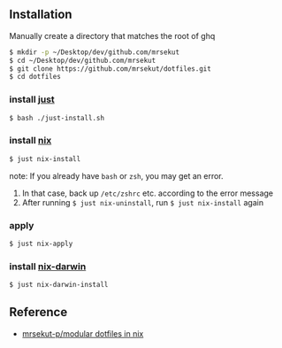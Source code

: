 ## Installation

Manually create a directory that matches the root of ghq

```bash
$ mkdir -p ~/Desktop/dev/github.com/mrsekut
$ cd ~/Desktop/dev/github.com/mrsekut
$ git clone https://github.com/mrsekut/dotfiles.git
$ cd dotfiles
```

### install [just](https://github.com/casey/just)

```bash
$ bash ./just-install.sh
```

### install [nix](https://github.com/NixOS/nix)

```bash
$ just nix-install
```

note: If you already have `bash` or `zsh`, you may get an error.

1. In that case, back up `/etc/zshrc` etc. according to the error message
2. After running `$ just nix-uninstall`, run `$ just nix-install` again

### apply

```bash
$ just nix-apply
```

### install [nix-darwin](https://github.com/LnL7/nix-darwin)

```bash
$ just nix-darwin-install
```

## Reference

- [mrsekut-p/modular dotfiles in nix](https://scrapbox.io/mrsekut-p/modular_dotfiles_in_nix)
